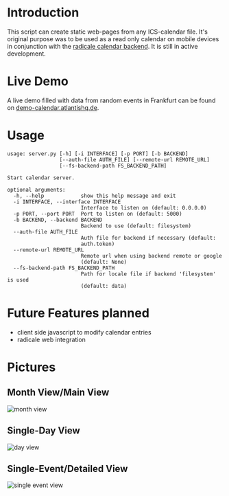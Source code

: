 # Introduction
This script can create static web-pages from any ICS-calendar file. It's original purpose was to be used as a read only calendar on mobile devices in conjunction with the [radicale calendar backend](https://radicale.org/). It is still in active development.

# Live Demo
A live demo filled with data from random events in Frankfurt can be found on [demo-calendar.atlantishq.de](demo-calendar.atlantishq.de). 

# Usage

    usage: server.py [-h] [-i INTERFACE] [-p PORT] [-b BACKEND]
                     [--auth-file AUTH_FILE] [--remote-url REMOTE_URL]
                     [--fs-backend-path FS_BACKEND_PATH]
    
    Start calendar server.
    
    optional arguments:
      -h, --help            show this help message and exit
      -i INTERFACE, --interface INTERFACE
                            Interface to listen on (default: 0.0.0.0)
      -p PORT, --port PORT  Port to listen on (default: 5000)
      -b BACKEND, --backend BACKEND
                            Backend to use (default: filesystem)
      --auth-file AUTH_FILE
                            Auth file for backend if necessary (default:
                            auth.token)
      --remote-url REMOTE_URL
                            Remote url when using backend remote or google
                            (default: None)
      --fs-backend-path FS_BACKEND_PATH
                            Path for locale file if backend 'filesystem' is used
                            (default: data)


# Future Features planned
* client side javascript to modify calendar entries
* radicale web integration

# Pictures
## Month View/Main View
![month view](https://media.atlantishq.de/month-view.png)

## Single-Day View
![day view](https://media.atlantishq.de/day-view.png)

## Single-Event/Detailed View
![single event view](https://media.atlantishq.de/event-view.png)

